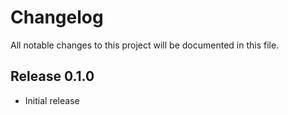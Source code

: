 # Changelog

All notable changes to this project will be documented in this file.

## Release 0.1.0

* Initial release

